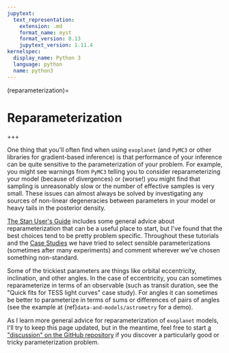 ```yaml
---
jupytext:
  text_representation:
    extension: .md
    format_name: myst
    format_version: 0.13
    jupytext_version: 1.11.4
kernelspec:
  display_name: Python 3
  language: python
  name: python3
---
```


(reparameterization)=

# Reparameterization

+++

One thing that you'll often find when using `exoplanet` (and `PyMC3` or other libraries for gradient-based inference) is that performance of your inference can be quite sensitive to the parameterization of your problem.
For example, you might see warnings from `PyMC3` telling you to consider reparameterizing your model (because of divergences) or (worse!) you might find that sampling is unreasonably slow or the number of effective samples is very small.
These issues can almost always be solved by investigating any sources of non-linear degeneracies between parameters in your model or heavy tails in the posterior density.

[The Stan User's Guide](https://mc-stan.org/docs/2_27/stan-users-guide/reparameterization-section.html) includes some general advice about reparameterization that can be a useful place to start, but I've found that the best choices tend to be pretty problem specific.
Throughout these tutorials and the [Case Studies](https://gallery.exoplanet.codes) we have tried to select sensible parameterizations (sometimes after many experiments) and comment wherever we've chosen something non-standard.

Some of the trickiest parameters are things like orbital eccentricity, inclination, and other angles.
In the case of eccentricity, you can sometimes reparameterize in terms of an observable (such as transit duration, see the "Quick fits for TESS light curves" case study).
For angles it can sometimes be better to parameterize in terms of sums or differences of pairs of angles (see the example at {ref}`data-and-models/astrometry` for a demo).

As I learn more general advice for reparameterization of `exoplanet` models, I'll try to keep this page updated, but in the meantime, feel free to start [a "discussion" on the GitHub repository](https://github.com/exoplanet-dev/exoplanet/discussions) if you discover a particularly good or tricky parameterization problem.

```{code-cell}

```
